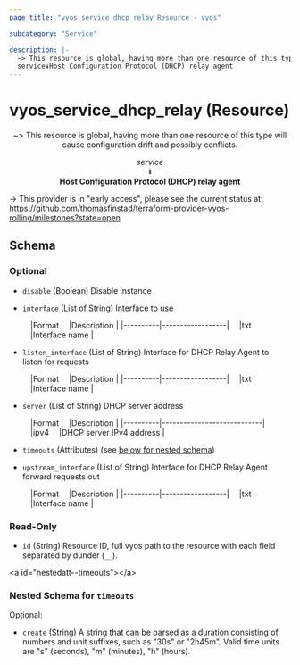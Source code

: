 ```yaml
---
page_title: "vyos_service_dhcp_relay Resource - vyos"

subcategory: "Service"

description: |- 
  ~> This resource is global, having more than one resource of this type will cause configuration drift and possibly conflicts.
  service⯯Host Configuration Protocol (DHCP) relay agent
---
```


# vyos_service_dhcp_relay (Resource)
<center>

~> This resource is global, having more than one resource of this type will cause configuration drift and possibly conflicts.

*service*  
⯯  
**Host Configuration Protocol (DHCP) relay agent**


</center>

-> This provider is in "early access", please see the current status at: https://github.com/thomasfinstad/terraform-provider-vyos-rolling/milestones?state=open

## Schema

### Optional

- `disable` (Boolean) Disable instance
- `interface` (List of String) Interface to use

    &emsp;|Format  &emsp;|Description     |
    |----------|------------------|
    &emsp;|txt     &emsp;|Interface name  |
- `listen_interface` (List of String) Interface for DHCP Relay Agent to listen for requests

    &emsp;|Format  &emsp;|Description     |
    |----------|------------------|
    &emsp;|txt     &emsp;|Interface name  |
- `server` (List of String) DHCP server address

    &emsp;|Format  &emsp;|Description               |
    |----------|----------------------------|
    &emsp;|ipv4    &emsp;|DHCP server IPv4 address  |
- `timeouts` (Attributes) (see [below for nested schema](#nestedatt--timeouts))
- `upstream_interface` (List of String) Interface for DHCP Relay Agent forward requests out

    &emsp;|Format  &emsp;|Description     |
    |----------|------------------|
    &emsp;|txt     &emsp;|Interface name  |

### Read-Only

- `id` (String) Resource ID, full vyos path to the resource with each field separated by dunder (`__`).

&lt;a id=&#34;nestedatt--timeouts&#34;&gt;&lt;/a&gt;
### Nested Schema for `timeouts`

Optional:

- `create` (String) A string that can be [parsed as a duration](https://pkg.go.dev/time#ParseDuration) consisting of numbers and unit suffixes, such as &#34;30s&#34; or &#34;2h45m&#34;. Valid time units are &#34;s&#34; (seconds), &#34;m&#34; (minutes), &#34;h&#34; (hours).  
